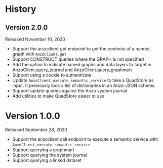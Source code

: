 # History

## Version 2.0.0

Released November 10, 2020

* Support the anzoclient get endpoint to get the contents of a named graph with `AnzoClient.get`
* Support CONSTRUCT queries where the GRAPH is not specified
* Add the option to indicate named graphs and data layers to target in AnzoClient.query_journal and AnzoClient.query_graphmart
* Support using a cookie to authenticate
* Update `AnzoClient.execute_semantic_service` to take a QuadStore as input. It previously look a list of dictionaries in an Anzo-JSON schema.
* Support update queries against the Anzo system journal
* Add utilities to make QuadStore easier to use

# Version 1.0.0

Released September 28, 2020

* Support the anzoclient call endpoint to execute a semantic service with `AnzoClient.execute_semantic_service`
* Support querying a graphmart
* Support querying the system journal
* Support querying a linked dataset


